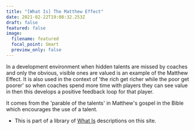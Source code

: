 ```yaml
---
title: "[What Is] The Matthew Effect"
date: 2021-02-22T19:08:32.253Z
draft: false
featured: false
image:
  filename: featured
  focal_point: Smart
  preview_only: false
---
```

In a development environment when hidden talents are missed by coaches and only the obvious, visible ones are valued is an example of the Matthew Effect. It is also used in the context of 'the rich get richer while the poor get poorer' so when coaches spend more time with players they can see value in then this develops a positive feedback loop for that player.

It comes from the 'parable of the talents' in Matthew's gospel in the Bible which encourages the use of a talent.

* This is part of a library of [What Is](https://onemoresummer.co.uk/post/the-what-is-series/) descriptions on this site.